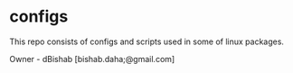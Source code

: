 # configs

This repo consists of configs and scripts used in some of linux packages. 

Owner - dBishab [bishab.daha;@gmail.com]
